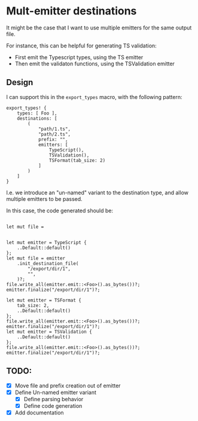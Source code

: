 # Mult-emitter destinations

It might be the case that I want to use multiple emitters for the same output file.

For instance, this can be helpful for generating TS validation:
- First emit the Typescript types, using the TS emitter
- Then emit the validaton functions, using the TSValidation emitter

## Design

I can support this in the `export_types` macro, with the following pattern:

```
export_types! {
    types: [ Foo ],
    destinations: [
        (
            "path/1.ts",
            "path/2.ts",
            prefix: "",
            emitters: [
                TypeScript(),
                TSValidation(),
                TSFormat(tab_size: 2)
            ]
        )
    ]
}
```

I.e. we introduce an "un-named" variant to the destination type, and allow multiple emitters to be passed.

In this case, the code generated should be:

```

let mut file =


let mut emitter = TypeScript {
    ..Default::default()
};
let mut file = emitter
    .init_destination_file(
        "/export/dir/1",
        "",
    )?;
file.write_all(emitter.emit::<Foo>().as_bytes())?;
emitter.finalize("/export/dir/1")?;

let mut emitter = TSFormat {
    tab_size: 2,
    ..Default::default()
};
file.write_all(emitter.emit::<Foo>().as_bytes())?;
emitter.finalize("/export/dir/1")?;
let mut emitter = TSValidation {
    ..Default::default()
};
file.write_all(emitter.emit::<Foo>().as_bytes())?;
emitter.finalize("/export/dir/1")?;
```


## TODO:
- [x] Move file and prefix creation out of emitter
- [x] Define Un-named emitter variant
    - [x] Define parsing behavior
    - [x] Define code generation
- [x] Add documentation

